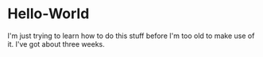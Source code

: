 # Hello-World

I'm just trying to learn how to do this stuff before I'm too old to make use of it. I've got about three weeks. 
